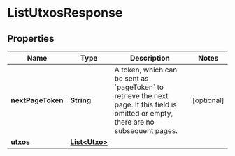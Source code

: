 # ListUtxosResponse

## Properties
Name | Type | Description | Notes
------------ | ------------- | ------------- | -------------
**nextPageToken** | **String** | A token, which can be sent as &#x60;pageToken&#x60; to retrieve the next page. If this field is omitted or empty, there are no subsequent pages. |  [optional]
**utxos** | [**List&lt;Utxo&gt;**](Utxo.md) |  | 
